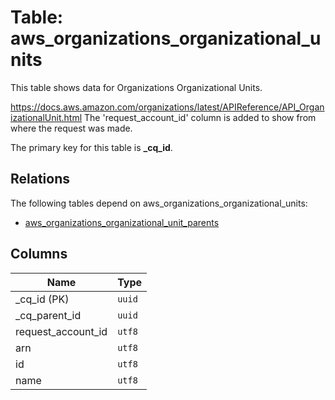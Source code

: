 # Table: aws_organizations_organizational_units

This table shows data for Organizations Organizational Units.

https://docs.aws.amazon.com/organizations/latest/APIReference/API_OrganizationalUnit.html
The 'request_account_id' column is added to show from where the request was made.

The primary key for this table is **_cq_id**.

## Relations

The following tables depend on aws_organizations_organizational_units:
  - [aws_organizations_organizational_unit_parents](aws_organizations_organizational_unit_parents.md)

## Columns

| Name          | Type          |
| ------------- | ------------- |
|_cq_id (PK)|`uuid`|
|_cq_parent_id|`uuid`|
|request_account_id|`utf8`|
|arn|`utf8`|
|id|`utf8`|
|name|`utf8`|